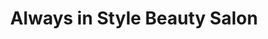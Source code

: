 ---
title: "Always in Style Beauty Salon"
url: /forest-park/always-in-style-beauty-salon/
shop: Kosmetik
---
